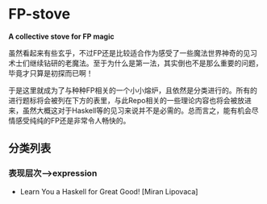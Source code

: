 # FP-stove
**A collective stove for FP magic** <br>

虽然看起来有些玄乎，不过FP还是比较适合作为感受了一些魔法世界神奇的见习术士们继续钻研的老魔法。至于为什么是第一法，其实倒也不是那么重要的问题，毕竟才只算是初探而已啊！

于是这里就成为了与种种FP相关的一个小小熔炉，且依然是分类进行的。所有的进行题标将会被列在下方的表里，与此Repo相关的一些理论内容也将会被放进来，虽然大概这对于Haskell等的见习来说并不是必需的。总而言之，能有机会尽情感受纯纯的FP还是非常令人畅快的。

## 分类列表
###  表现层次-->expression 
- Learn You a Haskell for Great Good! [Miran Lipovaca] 
